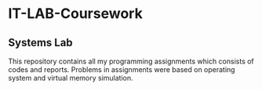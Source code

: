 # IT-LAB-Coursework

## Systems Lab
This repository contains all my programming assignments which consists of codes and reports. Problems in assignments were based on operating system and virtual memory simulation.
